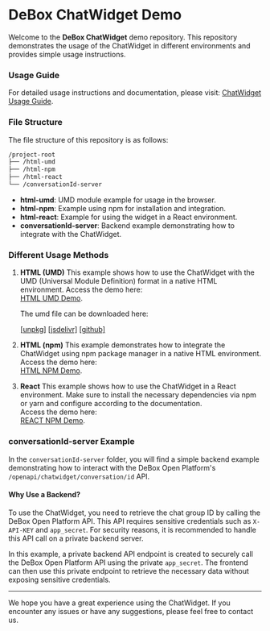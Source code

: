 # DeBox ChatWidget Demo 

Welcome to the **DeBox ChatWidget** demo repository. This repository demonstrates the usage of the ChatWidget in different environments and provides simple usage instructions.

### Usage Guide
For detailed usage instructions and documentation, please visit: [ChatWidget Usage Guide](https://docs.debox.pro/ChatWidget).

### File Structure
The file structure of this repository is as follows:

```bash
/project-root
├── /html-umd
├── /html-npm
├── /html-react
└── /conversationId-server
```

- **html-umd**: UMD module example for usage in the browser.
- **html-npm**: Example using npm for installation and integration.
- **html-react**: Example for using the widget in a React environment.
- **conversationId-server**: Backend example demonstrating how to integrate with the ChatWidget.

### Different Usage Methods

1. **HTML (UMD)**
   This example shows how to use the ChatWidget with the UMD (Universal Module Definition) format in a native HTML environment. 
   Access the demo here:  
   [HTML UMD Demo](https://debox-chat-widget-demo.vercel.app/html-umd/index.html?project_id=12345&group_name=box&chain_id=1&contract_address=0x32b77729cd87f1ef2bea4c650c16f89f08472c69).

   The umd file can be downloaded here:
   
   [\[unpkg\]](https://unpkg.com/@debox-pro/chat-widget-html/)
   [\[jsdelivr\]](https://cdn.jsdelivr.net/npm/@debox-pro/chat-widget-html/)
   [\[github\]](https://github.com/debox-pro/debox-ChatWidget-demo/tree/main/html-umd/umd-file)

2. **HTML (npm)**
   This example demonstrates how to integrate the ChatWidget using npm package manager in a native HTML environment.  
   Access the demo here:  
   [HTML NPM Demo](https://debox-chat-widget-demo.vercel.app/html-npm/index.html?project_id=12345&group_name=box&chain_id=1&contract_address=0x32b77729cd87f1ef2bea4c650c16f89f08472c69).

3. **React**
   This example shows how to use the ChatWidget in a React environment. Make sure to install the necessary dependencies via npm or yarn and configure according to the documentation.  
   Access the demo here:  
   [REACT NPM Demo](https://debox-chat-widget-demo.vercel.app/react-npm/index.html?project_id=12345&group_name=box&chain_id=1&contract_address=0x32b77729cd87f1ef2bea4c650c16f89f08472c69).

   
### conversationId-server Example

In the `conversationId-server` folder, you will find a simple backend example demonstrating how to interact with the DeBox Open Platform's `/openapi/chatwidget/conversation/id` API.

#### Why Use a Backend?

To use the ChatWidget, you need to retrieve the chat group ID by calling the DeBox Open Platform API. This API requires sensitive credentials such as `X-API-KEY` and `app_secret`. For security reasons, it is recommended to handle this API call on a private backend server.

In this example, a private backend API endpoint is created to securely call the DeBox Open Platform API using the private `app_secret`. The frontend can then use this private endpoint to retrieve the necessary data without exposing sensitive credentials.


---

We hope you have a great experience using the ChatWidget. If you encounter any issues or have any suggestions, please feel free to contact us.
